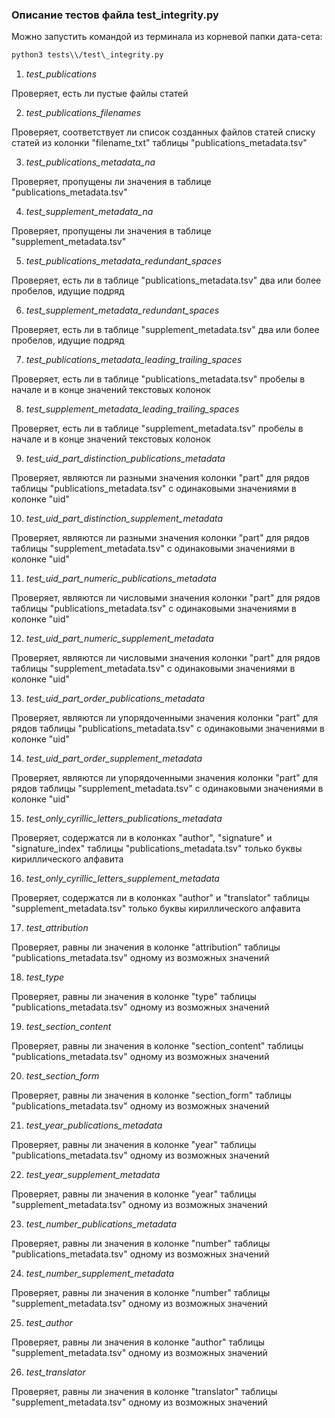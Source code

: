 ### Описание тестов файла test_integrity.py

Можно запустить командой из терминала из корневой папки дата-сета:

```sh
python3 tests\\/test\_integrity.py
```

1. *test_publications*

Проверяет, есть ли пустые файлы статей

2. *test_publications_filenames*

Проверяет, соответствует ли список созданных файлов статей списку статей из колонки "filename_txt" таблицы "publications_metadata.tsv"

3. *test_publications_metadata_na*

Проверяет, пропущены ли значения в таблице "publications_metadata.tsv"

4. *test_supplement_metadata_na*

Проверяет, пропущены ли значения в таблице "supplement_metadata.tsv"

5. *test_publications_metadata_redundant_spaces*

Проверяет, есть ли в таблице "publications_metadata.tsv" два или более пробелов, идущие подряд

6. *test_supplement_metadata_redundant_spaces*

Проверяет, есть ли в таблице "supplement_metadata.tsv" два или более пробелов, идущие подряд

7. *test_publications_metadata_leading_trailing_spaces*

Проверяет, есть ли в таблице "publications_metadata.tsv" пробелы в начале и в конце значений текстовых колонок

8. *test_supplement_metadata_leading_trailing_spaces*

Проверяет, есть ли в таблице "supplement_metadata.tsv" пробелы в начале и в конце значений текстовых колонок

9. *test_uid_part_distinction_publications_metadata*

Проверяет, являются ли разными значения колонки "part" для рядов таблицы "publications_metadata.tsv" с одинаковыми значениями в колонке "uid"

10. *test_uid_part_distinction_supplement_metadata*

Проверяет, являются ли разными значения колонки "part" для рядов таблицы "supplement_metadata.tsv" с одинаковыми значениями в колонке "uid"

11. *test_uid_part_numeric_publications_metadata*

Проверяет, являются ли числовыми значения колонки "part" для рядов таблицы "publications_metadata.tsv" с одинаковыми значениями в колонке "uid"

12. *test_uid_part_numeric_supplement_metadata*

Проверяет, являются ли числовыми значения колонки "part" для рядов таблицы "supplement_metadata.tsv" с одинаковыми значениями в колонке "uid"

13. *test_uid_part_order_publications_metadata*

Проверяет, являются ли упорядоченными значения колонки "part" для рядов таблицы "publications_metadata.tsv" с одинаковыми значениями в колонке "uid"

14. *test_uid_part_order_supplement_metadata*

Проверяет, являются ли упорядоченными значения колонки "part" для рядов таблицы "supplement_metadata.tsv" с одинаковыми значениями в колонке "uid"

15. *test_only_cyrillic_letters_publications_metadata*

Проверяет, содержатся ли в колонках "author", "signature" и "signature_index" таблицы "publications_metadata.tsv" только буквы кириллического алфавита

16. *test_only_cyrillic_letters_supplement_metadata*

Проверяет, содержатся ли в колонках "author" и "translator" таблицы "supplement_metadata.tsv" только буквы кириллического алфавита

17. *test_attribution*

Проверяет, равны ли значения в колонке "attribution" таблицы "publications_metadata.tsv" одному из возможных значений

18. *test_type*

Проверяет, равны ли значения в колонке "type" таблицы "publications_metadata.tsv" одному из возможных значений

19. *test_section_content*

Проверяет, равны ли значения в колонке "section_content" таблицы "publications_metadata.tsv" одному из возможных значений

20. *test_section_form*

Проверяет, равны ли значения в колонке "section_form" таблицы "publications_metadata.tsv" одному из возможных значений

21. *test_year_publications_metadata*

Проверяет, равны ли значения в колонке "year" таблицы "publications_metadata.tsv" одному из возможных значений

22. *test_year_supplement_metadata*

Проверяет, равны ли значения в колонке "year" таблицы "supplement_metadata.tsv" одному из возможных значений

23. *test_number_publications_metadata*

Проверяет, равны ли значения в колонке "number" таблицы "publications_metadata.tsv" одному из возможных значений

24. *test_number_supplement_metadata*

Проверяет, равны ли значения в колонке "number" таблицы "supplement_metadata.tsv" одному из возможных значений

25. *test_author*

Проверяет, равны ли значения в колонке "author" таблицы "supplement_metadata.tsv" одному из возможных значений

26. *test_translator*

Проверяет, равны ли значения в колонке "translator" таблицы "supplement_metadata.tsv" одному из возможных значений

